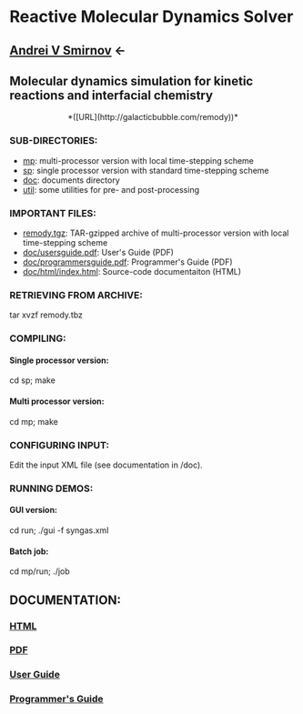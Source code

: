 # Reactive Molecular Dynamics Solver 

## [Andrei V Smirnov](mailto:andrei.v.smirnov@gmail.com) <-

## Molecular dynamics simulation for kinetic reactions and interfacial chemistry

<center> *([URL](http://galacticbubble.com/remody))* </center>

### SUB-DIRECTORIES:

- [mp](mp/):      multi-processor version with local time-stepping scheme     
- [sp](sp/):      single processor version with standard time-stepping scheme 
- [doc](doc/):    documents directory                                         
- [util](util/):  some utilities for pre- and post-processing                 

### IMPORTANT FILES:

- [remody.tgz](remody.tgz):                TAR-gzipped archive of multi-processor version with local time-stepping scheme 
- [doc/usersguide.pdf](remody.tgz):        User's Guide (PDF)                                                             
- [doc/programmersguide.pdf](remody.tgz):  Programmer's Guide (PDF)                                                       
- [doc/html/index.html](remody.tgz):       Source-code documentaiton (HTML)                                               

### RETRIEVING FROM ARCHIVE:

tar xvzf remody.tbz

### COMPILING:

#### Single processor version:

cd sp; make

#### Multi processor version:

cd mp; make


### CONFIGURING INPUT:

Edit the input XML file (see documentation in /doc).


### RUNNING DEMOS:

#### GUI version:

cd run; ./gui -f syngas.xml


#### Batch job:

cd mp/run; ./job

## DOCUMENTATION:

### [HTML](http://galacticbubble.com/remody/doc/html/index.html)

### [PDF](doc)

### [User Guide](doc/usersguide.pdf)

### [Programmer's Guide](doc/programmersguide.pdf)


